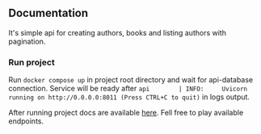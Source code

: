 ## Documentation

It's simple api for creating authors, books and listing authors with pagination. 

### Run project

Run `docker compose up` in project root directory and wait for api-database connection. 
Service will be ready after `api        | INFO:     Uvicorn running on http://0.0.0.0:8011 (Press CTRL+C to quit)` in logs output.

After running project docs are available [here](http://localhost:8011). Fell free to play available endpoints. 

